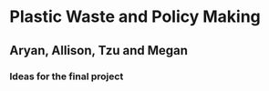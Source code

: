 # Plastic Waste and Policy Making
## Aryan, Allison, Tzu and Megan

### Ideas for the final project
